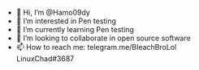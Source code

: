 - 👋 Hi, I’m @Hamo09dy
- 👀 I’m interested in Pen testing 
- 🌱 I’m currently learning Pen testing
- 💞️ I’m looking to collaborate in open source software
- 📫 How to reach me:
telegram.me/BIeachBroLol    
LinuxChad#3687
